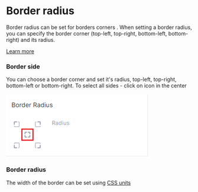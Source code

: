 # Border radius

Border radius can be set for borders corners . When setting a border radius, you can specify the border corner (top-left, top-right, bottom-left, bottom-right) and its radius.

[Learn more](https://developer.mozilla.org/en-US/docs/Web/CSS/border-radius)

### Border side

You can choose a border corner and set it's radius, top-left, top-right, bottom-left or bottom-right. To select all sides - click on icon in the center

![](<../.gitbook/assets/image (2).png>)

### Border radius

The width of the border can be set using [CSS units](css-units.md)

